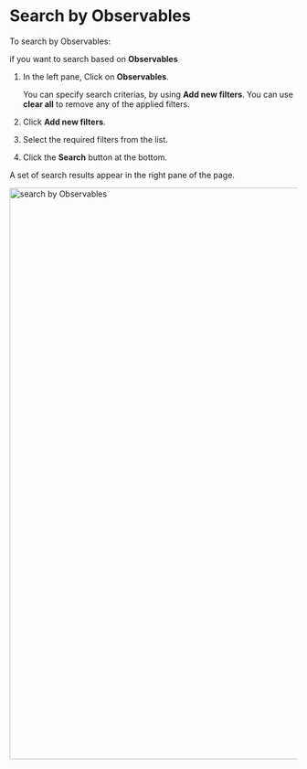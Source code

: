 # Search by Observables

To search by Observables:

if you want to search based on **Observables**

1. In the left pane, Click on **Observables**.  

    You can specify search criterias, by using **Add new filters**. You can use **clear all** to remove any of the applied filters. 

1. Click **Add new filters**. 
1. Select the required filters from the list.
1. Click the **Search** button at the bottom. 

A set of search results appear in the right pane of the page. 

<img src="/thehive/images/user-guides/analyst-corner/search/search-scope-by/search-by-observables.png" alt="search by Observables" width="1000" height="1000"/>
